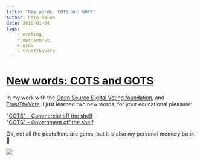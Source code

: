 ```yaml
---
title: "New words: COTS and GOTS"
author: Pito Salas
date: 2010-01-04
tags:
    - evoting
    - opensource
    - osdv
    - trustthevote
---
```

# [New words: COTS and GOTS](None)




In my work with the [Open Source Digital Voting
foundation](<http://www.osdv.org>), and
[TrustTheVote](<www.trustthevote.org>), I just learned two new words, for your
educational pleasure:

"[COTS" - Commercial off the
shelf](<http://en.wikipedia.org/wiki/Commercial_off-the-shelf>)  
"[COTS" - Government off the
shelf](<http://en.wikipedia.org/wiki/Government_off-the-shelf>)

Ok, not all the posts here are gems, but it is also my personal memory bank 🙂

![](https://i0.wp.com/img.zemanta.com/pixy.gif?w=584)



